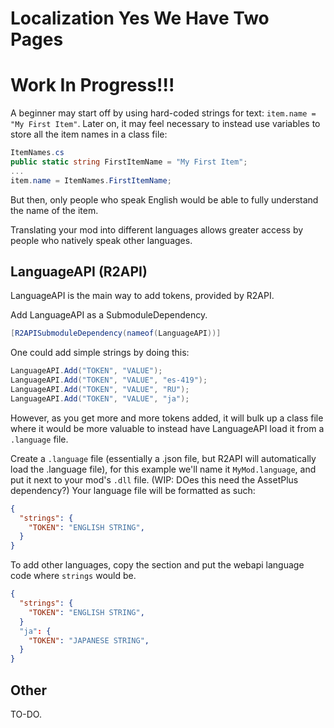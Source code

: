 # Localization Yes We Have Two Pages

# Work In Progress!!!
A beginner may start off by using hard-coded strings for text: `item.name = "My First Item"`.
Later on, it may feel necessary to instead use variables to store all the item names in a class file:
```cs
ItemNames.cs
public static string FirstItemName = "My First Item";
...
item.name = ItemNames.FirstItemName;
```
But then, only people who speak English would be able to fully understand the name of the item.

Translating your mod into different languages allows greater access by people who natively speak other languages.

## LanguageAPI (R2API)
LanguageAPI is the main way to add tokens, provided by R2API.

Add LanguageAPI as a SubmoduleDependency.
```cs
[R2APISubmoduleDependency(nameof(LanguageAPI))]
```

One could add simple strings by doing this:
```cs
LanguageAPI.Add("TOKEN", "VALUE");
LanguageAPI.Add("TOKEN", "VALUE", "es-419");
LanguageAPI.Add("TOKEN", "VALUE", "RU");
LanguageAPI.Add("TOKEN", "VALUE", "ja");
```
However, as you get more and more tokens added, it will bulk up a class file where it would be more valuable to instead have LanguageAPI load it from a `.language` file.

Create a `.language` file (essentially a .json file, but R2API will automatically load the .language file), for this example we'll name it `MyMod.language`, and put it next to your mod's `.dll` file. (WIP: DOes this need the AssetPlus dependency?)
Your language file will be formatted as such:
```json
{
  "strings": {
    "TOKEN": "ENGLISH STRING",
  }
}
```
To add other languages, copy the section and put the webapi language code where `strings` would be.
```json
{
  "strings": {
    "TOKEN": "ENGLISH STRING",
  }
  "ja": {
    "TOKEN": "JAPANESE STRING",
  }
}

```
## Other
TO-DO.


